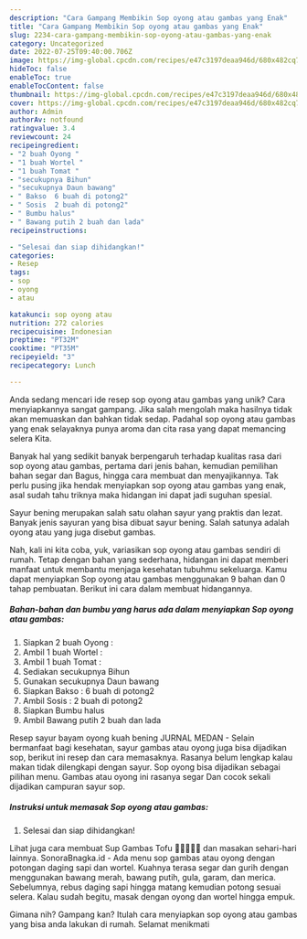 ```yaml
---
description: "Cara Gampang Membikin Sop oyong atau gambas yang Enak"
title: "Cara Gampang Membikin Sop oyong atau gambas yang Enak"
slug: 2234-cara-gampang-membikin-sop-oyong-atau-gambas-yang-enak
category: Uncategorized
date: 2022-07-25T09:40:00.706Z
image: https://img-global.cpcdn.com/recipes/e47c3197deaa946d/680x482cq70/sop-oyong-atau-gambas-foto-resep-utama.jpg
hideToc: false
enableToc: true
enableTocContent: false
thumbnail: https://img-global.cpcdn.com/recipes/e47c3197deaa946d/680x482cq70/sop-oyong-atau-gambas-foto-resep-utama.jpg
cover: https://img-global.cpcdn.com/recipes/e47c3197deaa946d/680x482cq70/sop-oyong-atau-gambas-foto-resep-utama.jpg
author: Admin
authorAv: notfound
ratingvalue: 3.4
reviewcount: 24
recipeingredient:
- "2 buah Oyong "
- "1 buah Wortel "
- "1 buah Tomat "
- "secukupnya Bihun"
- "secukupnya Daun bawang"
- " Bakso  6 buah di potong2"
- " Sosis  2 buah di potong2"
- " Bumbu halus"
- " Bawang putih 2 buah dan lada"
recipeinstructions:

- "Selesai dan siap dihidangkan!"
categories:
- Resep
tags:
- sop
- oyong
- atau

katakunci: sop oyong atau 
nutrition: 272 calories
recipecuisine: Indonesian
preptime: "PT32M"
cooktime: "PT35M"
recipeyield: "3"
recipecategory: Lunch

---
```





Anda sedang mencari ide resep sop oyong atau gambas yang unik? Cara menyiapkannya sangat gampang. Jika salah mengolah maka hasilnya tidak akan memuaskan dan bahkan tidak sedap. Padahal sop oyong atau gambas yang enak selayaknya punya aroma dan cita rasa yang dapat memancing selera Kita.





Banyak hal yang sedikit banyak berpengaruh terhadap kualitas rasa dari sop oyong atau gambas, pertama dari jenis bahan, kemudian pemilihan bahan segar dan Bagus, hingga cara membuat dan menyajikannya. Tak perlu pusing jika hendak menyiapkan sop oyong atau gambas yang enak,      asal sudah tahu triknya maka hidangan ini dapat jadi suguhan spesial.














Sayur bening merupakan salah satu olahan sayur yang praktis dan lezat. Banyak jenis sayuran yang bisa dibuat sayur bening. Salah satunya adalah oyong atau yang juga disebut gambas.






Nah, kali ini kita coba, yuk, variasikan sop oyong atau gambas sendiri di rumah. Tetap dengan bahan yang sederhana, hidangan ini dapat memberi manfaat untuk membantu menjaga kesehatan tubuhmu sekeluarga. Kamu dapat menyiapkan Sop oyong atau gambas menggunakan 9 bahan dan 0 tahap pembuatan. Berikut ini cara dalam membuat hidangannya.

<!--inarticleads1-->

##### Bahan-bahan dan bumbu yang harus ada dalam menyiapkan Sop oyong atau gambas:

1. Siapkan 2 buah Oyong :
1. Ambil 1 buah Wortel :
1. Ambil 1 buah Tomat :
1. Sediakan secukupnya Bihun
1. Gunakan secukupnya Daun bawang
1. Siapkan  Bakso : 6 buah di potong2
1. Ambil  Sosis : 2 buah di potong2
1. Siapkan  Bumbu halus
1. Ambil  Bawang putih 2 buah dan lada


Resep sayur bayam oyong kuah bening JURNAL MEDAN - Selain bermanfaat bagi kesehatan, sayur gambas atau oyong juga bisa dijadikan sop, berikut ini resep dan cara memasaknya. Rasanya belum lengkap kalau makan tidak dilengkapi dengan sayur. Sop oyong bisa dijadikan sebagai pilihan menu. Gambas atau oyong ini rasanya segar Dan cocok sekali dijadikan campuran sayur sop. 

<!--inarticleads2-->

##### Instruksi untuk memasak Sop oyong atau gambas:


1. Selesai dan siap dihidangkan!

Lihat juga cara membuat Sup Gambas Tofu 🦐🦐🦐🦐🦐 dan masakan sehari-hari lainnya. SonoraBnagka.id - Ada menu sop gambas atau oyong dengan potongan daging sapi dan wortel. Kuahnya terasa segar dan gurih dengan menggunakan bawang merah, bawang putih, gula, garam, dan merica. Sebelumnya, rebus daging sapi hingga matang kemudian potong sesuai selera. Kalau sudah begitu, masak dengan oyong dan wortel hingga empuk. 

Gimana nih? Gampang kan? Itulah cara menyiapkan sop oyong atau gambas yang bisa anda lakukan di rumah. Selamat menikmati

